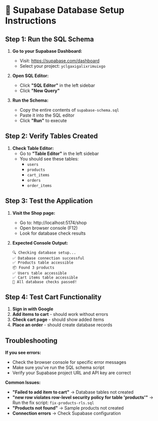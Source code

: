 # 🚀 Supabase Database Setup Instructions

## Step 1: Run the SQL Schema

1. **Go to your Supabase Dashboard:**
   - Visit: https://supabase.com/dashboard
   - Select your project: `yclgaxigalixrimuixgo`

2. **Open SQL Editor:**
   - Click **"SQL Editor"** in the left sidebar
   - Click **"New Query"**

3. **Run the Schema:**
   - Copy the entire contents of `supabase-schema.sql`
   - Paste it into the SQL editor
   - Click **"Run"** to execute

## Step 2: Verify Tables Created

1. **Check Table Editor:**
   - Go to **"Table Editor"** in the left sidebar
   - You should see these tables:
     - `users`
     - `products` 
     - `cart_items`
     - `orders`
     - `order_items`

## Step 3: Test the Application

1. **Visit the Shop page:**
   - Go to: http://localhost:5174/shop
   - Open browser console (F12)
   - Look for database check results

2. **Expected Console Output:**
   ```
   🔍 Checking database setup...
   ✅ Database connection successful
   ✅ Products table accessible
   📦 Found 3 products
   ✅ Users table accessible
   ✅ Cart items table accessible
   🎉 All database checks passed!
   ```

## Step 4: Test Cart Functionality

1. **Sign in with Google**
2. **Add items to cart** - should work without errors
3. **Check cart page** - should show added items
4. **Place an order** - should create database records

## Troubleshooting

**If you see errors:**
- Check the browser console for specific error messages
- Make sure you've run the SQL schema script
- Verify your Supabase project URL and API key are correct

**Common Issues:**
- **"Failed to add item to cart"** → Database tables not created
- **"new row violates row-level security policy for table 'products'"** → Run the fix script: `fix-products-rls.sql`
- **"Products not found"** → Sample products not created
- **Connection errors** → Check Supabase configuration
